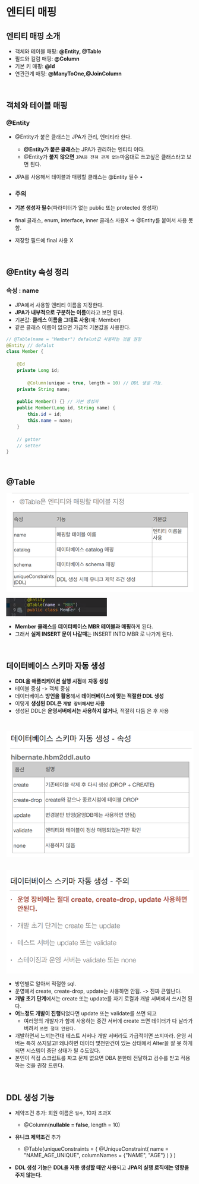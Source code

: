# 엔티티 매핑

## 엔티티 매핑 소개 

- 객체와 테이블 매핑: **@Entity, @Table** 
-  필드와 컬럼 매핑: **@Column** 
-  기본 키 매핑: **@Id** 
- 연관관계 매핑: **@ManyToOne,@JoinColumn** 

<br/>

## 객체와 테이블 매핑

### @Entity

- @Entity가 붙은 클래스는 JPA가 관리, 엔티티라 한다.  

  - **@Entity가 붙은 클래스**는 JPA가 관리하는 엔티티 이다.
  - @Entity가 **붙지 않으면** `JPA와 전혀 관계 없는`마음대로 쓰고싶은 클래스라고 보면 된다.

-  JPA를 사용해서 테이블과 매핑할 클래스는 @Entity 필수 •

- ### **주의** 

- **기본 생성자 필수**(파라미터가 없는 public 또는 protected 생성자)  

-  final 클래스, enum, interface, inner 클래스 사용X   -> @Entity를 붙여서 사용 못 함.

-  저장할 필드에 final 사용 X

<br/>

## @Entity 속성 정리

### 속성 : name 

- JPA에서 사용할 엔티티 이름을 지정한다.  
- **JPA가 내부적으로 구분하는 이름**이라고 보면 된다.
- 기본값: **클래스 이름을 그대로 사용**(예: Member)  
- 같은 클래스 이름이 없으면 가급적 기본값을 사용한다.

```java
// @Table(name = "Member") defalut값 사용하는 것을 권장
@Entity // defalut
class Member {
	
	@Id
	private Long id;
    
    	@Column(unique = true, length = 10) // DDL 생성 기능.
	private String name;
	
	public Member() {} // 기본 생성자
	public Member(Long id, String name) {
		this.id = id;
		this.name = name;
	}
	
	// getter
	// setter
}
```

<br/>

## @Table

![image-20220424165907815](./assets/image-20220424165907815.png)

![image-20220424165926790](./assets/image-20220424165926790.png)

- **Member 클래스**를 **데이터베이스 MBR 테이블과 매핑**하게 된다.
- 그래서 **실제 INSERT 문이 나갈때**는 INSERT INTO MBR 로 나가게 된다.

<br/>

## 데이터베이스 스키마 자동 생성

- **DDL을 애플리케이션 실행 시점**에 **자동 생성** 
- 테이블 중심 -> 객체 중심
- 데이터베이스 **방언을 활용**해서 **데이터베이스에 맞는 적절한 DDL 생성**
- 이렇게 **생성된 DDL은 `개발 장비에서만` 사용** 
- 생성된 DDL은 **운영서버에서는 사용하지 않거나**, 적절히 다듬 은 후 사용

<br/>

![image-20220424170630161](./assets/image-20220424170630161.png)

<br/>![image-20220424171302146](./assets/image-20220424171302146.png)

- 방언별로 알아서 적절한 sql.
- 운영에서 create, create-drop, update는 사용하면 안됨. -> 진짜 큰일난다.
- **개발 초기 단계**에서는 create 또는 update를 자기 로컬과 개발 서버에서 쓰시면 된다.
- **어느정도 개발이 진행**되었다면 update 또는 validate를 쓰면 되고
  - 여러명의 개발자가 함께 사용하는 중간 서버에
    create 쓰면 데이터가 다 날라가 버려서 `쓰면 절대 안된다.`
- 개발하면서 느끼는건대 테스트 서버나 개발 서버라도 가급적이면 쓰지마라. 운영 서버는 특히 쓰지말고!
  왜냐하면 데이터 몇천만건이 있는 상태에서 Alter을 잘 못 하게되면 시스템이 중단 상태가 될 수도있다.
- 본인이 직접 스크립트를 짜고 문제 없으면 DBA 분한테 전달하고 검수를 받고 적용하는 것을 권장 드린다. 

<br/>

## DDL 생성 기능

- 제약조건 추가: 회원 이름은 `필수`, 10자 초과X  
  - @Column(**nullable = false**, length = 10)  

- **유니크 제약조건** 추가 
  -  @Table(uniqueConstraints = {
    	@UniqueConstraint( 
    			name = "NAME_AGE_UNIQUE", columnNames = {"NAME", "AGE"} 
    			)
    		}
    )  
- **DDL 생성 기능**은 **DDL을 자동 생성할 때만 사용**되고 **JPA의 실행 로직에는 영향을 주지 않는다**.

